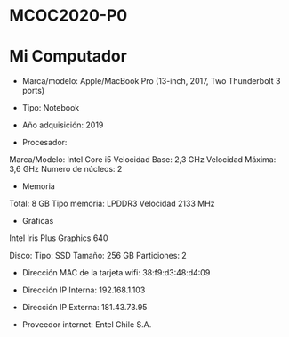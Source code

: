 # MCOC2020-P0
# Mi Computador

+ Marca/modelo: Apple/MacBook Pro (13-inch, 2017, Two Thunderbolt 3 ports)

+ Tipo: Notebook

+ Año adquisición: 2019

+ Procesador:

 Marca/Modelo: Intel Core i5
 Velocidad Base: 2,3 GHz
 Velocidad Máxima: 3,6 GHz
 Numero de núcleos: 2

+ Memoria

 Total: 8 GB
 Tipo memoria: LPDDR3
 Velocidad 2133 MHz

+ Gráficas

 Intel Iris Plus Graphics 640

 Disco:
 Tipo: SSD
 Tamaño: 256 GB
 Particiones: 2

+ Dirección MAC de la tarjeta wifi: 38:f9:d3:48:d4:09

+ Dirección IP Interna: 192.168.1.103

+ Dirección IP Externa: 181.43.73.95
 
+ Proveedor internet: Entel Chile S.A.

